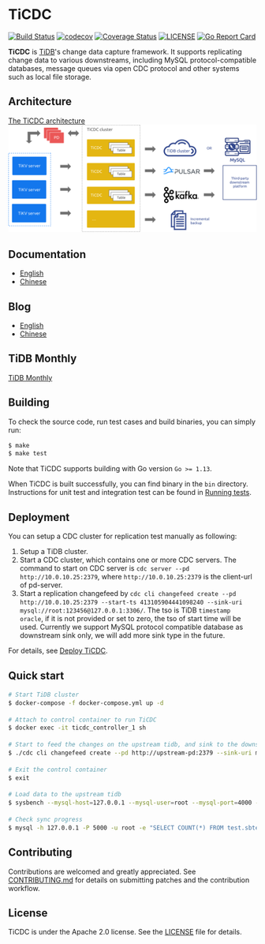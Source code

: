 # TiCDC

[![Build Status](https://internal.pingcap.net/idc-jenkins/job/build_cdc_multi_branch/job/master/badge/icon)](https://internal.pingcap.net/idc-jenkins/job/build_cdc_multi_branch/job/master)
[![codecov](https://codecov.io/gh/pingcap/ticdc/branch/master/graph/badge.svg)](https://codecov.io/gh/pingcap/ticdc)
[![Coverage Status](https://coveralls.io/repos/github/pingcap/ticdc/badge.svg)](https://coveralls.io/github/pingcap/ticdc)
[![LICENSE](https://img.shields.io/github/license/pingcap/ticdc.svg)](https://github.com/pingcap/ticdc/blob/master/LICENSE)
[![Go Report Card](https://goreportcard.com/badge/github.com/pingcap/ticdc)](https://goreportcard.com/report/github.com/pingcap/ticdc)

**TiCDC** is [TiDB](https://docs.pingcap.com/tidb/stable)'s change data capture framework. It supports replicating change data to various downstreams, including MySQL protocol-compatible databases, message queues via open CDC protocol and other systems such as local file storage.

## Architecture

[The TiCDC architecture](https://docs.pingcap.com/tidb/stable/ticdc-overview#ticdc-architecture)
<img src="docs/media/cdc_architecture.svg?sanitize=true" alt="architecture" width="600"/>

## Documentation

- [English](https://docs.pingcap.com/tidb/stable/ticdc-overview)
- [Chinese](https://docs.pingcap.com/zh/tidb/stable/ticdc-overview)

## Blog

- [English](https://pingcap.com/blog/)
- [Chinese](https://pingcap.com/blog-cn/)

## TiDB Monthly

[TiDB Monthly](https://pingcap.com/weekly/)

## Building

To check the source code, run test cases and build binaries, you can simply run:

```bash
$ make
$ make test
```

Note that TiCDC supports building with Go version `Go >= 1.13`.

When TiCDC is built successfully, you can find binary in the `bin` directory. Instructions for unit test and integration test can be found in [Running tests](tests/README.md).

## Deployment

You can setup a CDC cluster for replication test manually as following:

1. Setup a TiDB cluster.
2. Start a CDC cluster, which contains one or more CDC servers. The command to start on CDC server is `cdc server --pd http://10.0.10.25:2379`, where `http://10.0.10.25:2379` is the client-url of pd-server.
3. Start a replication changefeed by `cdc cli changefeed create --pd http://10.0.10.25:2379 --start-ts 413105904441098240 --sink-uri mysql://root:123456@127.0.0.1:3306/`. The tso is TiDB `timestamp oracle`, if it is not provided or set to zero, the tso of start time will be used. Currently we support MySQL protocol compatible database as downstream sink only, we will add more sink type in the future.

For details, see [Deploy TiCDC](https://docs.pingcap.com/tidb/stable/deploy-ticdc).

## Quick start

```sh
# Start TiDB cluster
$ docker-compose -f docker-compose.yml up -d

# Attach to control container to run TiCDC
$ docker exec -it ticdc_controller_1 sh

# Start to feed the changes on the upstream tidb, and sink to the downstream tidb
$ ./cdc cli changefeed create --pd http://upstream-pd:2379 --sink-uri mysql://root@downstream-tidb:4000/

# Exit the control container
$ exit

# Load data to the upstream tidb
$ sysbench --mysql-host=127.0.0.1 --mysql-user=root --mysql-port=4000 --mysql-db=test oltp_insert --tables=1 --table-size=100000 prepare

# Check sync progress
$ mysql -h 127.0.0.1 -P 5000 -u root -e "SELECT COUNT(*) FROM test.sbtest1"
```

## Contributing

Contributions are welcomed and greatly appreciated. See [CONTRIBUTING.md](./CONTRIBUTING.md)
for details on submitting patches and the contribution workflow.

## License

TiCDC is under the Apache 2.0 license. See the [LICENSE](./LICENSE) file for details.
